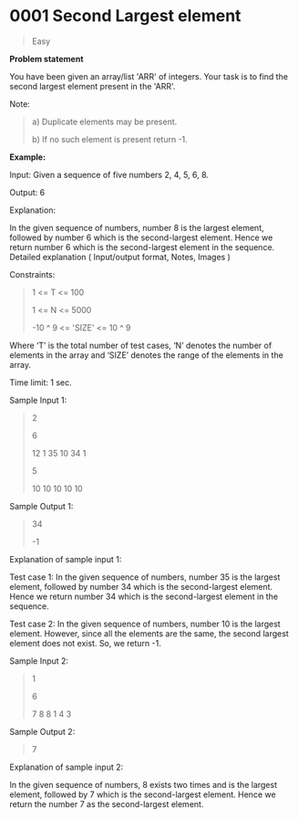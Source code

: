 # 0001 Second Largest element

> Easy

**Problem statement**

You have been given an array/list 'ARR' of integers. Your task is to find the second largest element present in the 'ARR'.

Note:

> a) Duplicate elements may be present.
>
> b) If no such element is present return -1.

**Example:**

Input: Given a sequence of five numbers 2, 4, 5, 6, 8.

Output:  6

Explanation:

In the given sequence of numbers, number 8 is the largest element, followed by number 6 which is the second-largest element. Hence we return number 6 which is the second-largest element in the sequence.
Detailed explanation ( Input/output format, Notes, Images )

Constraints:

> 1 <= T <= 100
>
> 1 <= N <= 5000
>
> -10 ^ 9 <= 'SIZE' <= 10 ^ 9 

Where ‘T’ is the total number of test cases, ‘N’ denotes the number of elements in the array and ‘SIZE’ denotes the range of the elements in the array.

Time limit: 1 sec.

Sample Input 1:

> 2
> 
> 6
> 
> 12 1 35 10 34 1
> 
> 5
> 
> 10 10 10 10 10

Sample Output 1:

>34
>
>-1

Explanation of sample input 1:

Test case 1: In the given sequence of numbers, number 35 is the largest element, followed by number 34 which is the second-largest element. Hence we return number 34 which is the second-largest element in the sequence.

Test case 2: In the given sequence of numbers, number 10 is the largest element. However, since all the elements are the same, the second largest element does not exist. So, we return -1.

Sample Input 2:

> 1
> 
> 6
> 
> 7 8 8 1 4 3 

Sample Output 2:

> 7

Explanation of sample input 2:

In the given sequence of numbers, 8 exists two times and is the largest element, followed by 7 which is the second-largest element. Hence we return the number 7 as the second-largest element.
